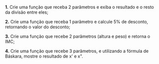 **1.** Crie uma função que receba 2 parâmetros e exiba o resultado e o resto da divisão entre eles;

**2.** Crie uma função que receba 1 parâmetro e calcule 5% de desconto, retornando o valor do desconto;

**3.** Crie uma função que recebe 2 parâmetros (altura e peso) e retorna o IMC;

**4.** Crie uma função que recebe 3 parâmetros, e utilizando a fórmula de Báskara, mostre o resultado de x' e x".